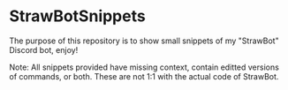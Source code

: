 # StrawBotSnippets
The purpose of this repository is to show small snippets of my "StrawBot" Discord bot, enjoy!

Note: All snippets provided have missing context, contain editted versions of commands, or both. These are not 1:1 with the actual code of StrawBot.
